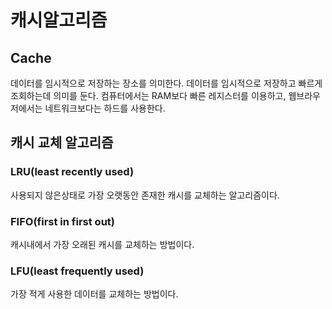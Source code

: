 # 캐시알고리즘

## Cache
데이터를 임시적으로 저장하는 장소를 의미한다.
데이터를 임시적으로 저장하고 빠르게 조회하는데 의미를 둔다.
컴퓨터에서는 RAM보다 빠른 레지스터를 이용하고, 웹브라우저에서는 네트워크보다는 하드를 사용한다.

## 캐시 교체 알고리즘

### LRU(least recently used)
사용되지 않은상태로 가장 오랫동안 존재한 캐시를 교체하는 알고리즘이다.

### FIFO(first in first out)
캐시내에서 가장 오래된 캐시를 교체하는 방법이다.

### LFU(least frequently used)
가장 적게 사용한 데이터를 교체하는 방법이다.